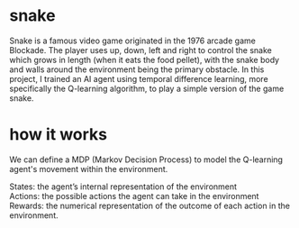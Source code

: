 # snake
Snake is a famous video game originated in the 1976 arcade game Blockade. The player uses up, down, left and right to control the snake which grows in length (when it eats the food pellet), with the snake body and walls around the environment being the primary obstacle. 
In this project, I trained an AI agent using temporal difference learning, more specifically the Q-learning algorithm, to play a simple version of the game snake.

# how it works
We can define a MDP (Markov Decision Process) to model the Q-learning agent's movement within the environment.

States: the agent’s internal representation of the environment <br />
Actions: the possible actions the agent can take in the environment <br />
Rewards: the numerical representation of the outcome of each action in the environment. <br />


